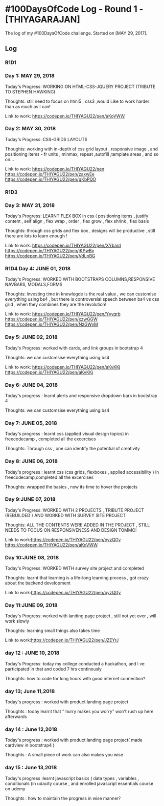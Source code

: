 # #100DaysOfCode Log - Round 1 - [THIYAGARAJAN]

The log of my #100DaysOfCode challenge. Started on [MAY 29, 2017].

## Log

### R1D1 

### Day 1: MAY 29, 2018 

Today's Progress: WORKING ON HTML-CSS-JQUERY PROJECT (TRIBUTE TO STEPHEN HAWKING)

Thoughts: still need to focus on html5 , css3 ,would Like to work harder than as much as I can!

Link to work: https://codepen.io/THIYAGU22/pen/aKoVWW


### Day 2: MAY 30, 2018 

Today's Progress: CSS-GRIDS LAYOUTS

Thoughts: working with in-depth of css grid layout , responsive image , and positioning items - fr units , minmax, repeat ,autofill ,template areas , and so on...

Link to work: https://codepen.io/THIYAGU22/pen    https://codepen.io/THIYAGU22/pen/zaxwEe   https://codepen.io/THIYAGU22/pen/gKbPQO

### R1D3

### Day 3: MAY 31, 2018 

Today's Progress: LEARNT FLEX BOX in css ( positioning items , justify content , self align , flex wrap , order , flex grow , flex shrink , flex basis

Thoughts: through css grids and flex box , designs will be productive , still there are lots to learn enough !

Link to work: https://codepen.io/THIYAGU22/pen/XYbard  https://codepen.io/THIYAGU22/pen/jKPwBv  https://codepen.io/THIYAGU22/pen/VdLpBG





### R1D4 Day 4: JUNE 01, 2018 

Today's Progress: WORKED WITH BOOTSTRAPS COLUMNS,RESPONSIVE NAVBARS, MODALS,FORMS

Thoughts: Investing time in knowlegde is the real value , we can customise everything using bs4 , but there is controversial speech between bs4 vs css grid , when they combines they are the revolution!

Link to work: https://codepen.io/THIYAGU22/pen/Yvyqrb
	      https://codepen.io/THIYAGU22/pen/xzwGGW  https://codepen.io/THIYAGU22/pen/NzGWyM

### Day 5: JUNE 02, 2018
Today's Progress: worked with cards, and link groups in bootstrap 4

Thoughts: we can customsise everything using bs4

Link to work: https://codepen.io/THIYAGU22/pen/aKvKKj
https://codepen.io/THIYAGU22/pen/aKvKKj

	      
### Day 6: JUNE 04, 2018
Today's progress : learnt alerts and responsive dropdown bars in bootstrap 4

Thoughts: we can customsise everything using bs4

### Day 7: JUNE 05, 2018
Today's progress : learnt css (applied visual design topics) in freecodecamp , completed all the excercises

Thoughts: Through css , one can identify the potential of creativity

### Day 8: JUNE 06, 2018

Today's progress : learnt css (css grids, flexboxes , applied accessibility ) in freecodecamp,completed all the excercises

Thoughts: wrapped the basics , now its time to hover the projects


### Day 9:JUNE 07, 2018 

Today's Progress: WORKED WITH 2 PROJECTS , TRIBUTE PROJECT (REBUILDED ) AND WORKED WITH SURVEY SITE PROJECT

Thoughts: ALL THE CONTENTS WERE ADDED IN THE PROJECT , STILL NEEDS TO FOCUS ON RESPONSIVENESS AND DESIGN TOMMO!

Link to work:https://codepen.io/THIYAGU22/pen/oyzQGy  https://codepen.io/THIYAGU22/pen/aKoVWW


### Day 10:JUNE 08, 2018 

Today's Progress: WORKED WITH survey site project and completed

Thoughts: learnt that learning is a life-long learning process , got crazy about the backend development

Link to work:https://codepen.io/THIYAGU22/pen/oyzQGy  

### Day 11:JUNE 09, 2018 

Today's Progress: worked with landing page project , still not yet over , will work slowly

Thoughts: learning small things also takes time

Link to work:https://codepen.io/THIYAGU22/pen/JZEYrJ

### day 12 : JUNE 10, 2018 

Today's Progress: today my college conducted a hackathon, and I ve participated in that and coded 7 hrs continously 

Thoughts: how to code for long hours with good internet connection? 

### day 13; June 11,2018

Today's progress : worked with product landing page project

Thoughts : today learnt that " hurry makes you worry" won't rush up here afterwards 

### day 14 : June 12,2018

Today's progress : worked with product landing page project( made cardview in bootstrap4 )

Thoughts : A small piece of work can also makes you wise

### day 15 : June 13,2018

Today's progress :learnt javascript basics ( data types , variables , conditionals )in udacity course , and enrolled javascript essentials course on udemy

Thoughts : how to maintain the progress in wise manner?


